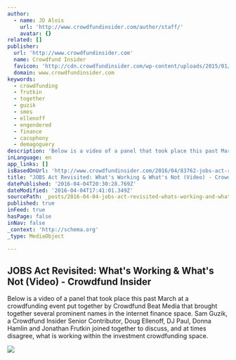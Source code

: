 ```yaml
---
author:
  - name: JD Alois
    url: 'http://www.crowdfundinsider.com/author/staff/'
    avatar: {}
related: []
publisher:
  url: 'http://www.crowdfundinsider.com'
  name: Crowdfund Insider
  favicon: 'http://cdn.crowdfundinsider.com/wp-content/uploads/2015/01/Crowdfund-Insider-Logo-54b72a2fv1_site_icon-32x32.png'
  domain: www.crowdfundinsider.com
keywords:
  - crowdfunding
  - frutkin
  - together
  - guzik
  - smes
  - ellenoff
  - engendered
  - finance
  - cacophony
  - demagoguery
description: 'Below is a video of a panel that took place this past March at a crowdfunding event put together by Crowdfund Beat Media that brought together several prominent names in the internet finance space. Sam Guzik, a Crowdfund Insider Senior Contributor, Doug Ellenoff, DJ Paul, Donna Hamlin and Jonathan Frutkin joined together to discuss, and at times disagree, what is working within the investment crowdfunding space.'
inLanguage: en
app_links: []
isBasedOnUrl: 'http://www.crowdfundinsider.com/2016/04/83762-jobs-act-revisited-whats-working-whats-not-video/'
title: "JOBS Act Revisited: What's Working & What's Not (Video) - Crowdfund Insider"
datePublished: '2016-04-04T20:30:28.769Z'
dateModified: '2016-04-04T17:41:01.349Z'
sourcePath: _posts/2016-04-04-jobs-act-revisited-whats-working-and-whats-not-video-cr.md
published: true
inFeed: true
hasPage: false
inNav: false
_context: 'http://schema.org'
_type: MediaObject

---
```

<article style=""><h1>JOBS Act Revisited: What's Working &amp; What's Not (Video) - Crowdfund Insider</h1><p>Below is a video of a panel that took place this past March at a crowdfunding event put together by Crowdfund Beat Media that brought together several prominent names in the internet finance space. Sam Guzik, a Crowdfund Insider Senior Contributor, Doug Ellenoff, DJ Paul, Donna Hamlin and Jonathan Frutkin joined together to discuss, and at times disagree, what is working within the investment crowdfunding space.</p><img src="http://cdn.crowdfundinsider.com/wp-content/uploads/2016/04/Crowdfunding-USA-Panel-with-Guzik-Paul-Ellenoff-600x450.jpg" /></article>